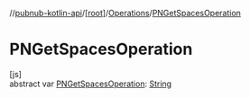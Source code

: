 //[pubnub-kotlin-api](../../../index.md)/[[root]](../index.md)/[Operations](index.md)/[PNGetSpacesOperation](-p-n-get-spaces-operation.md)

# PNGetSpacesOperation

[js]\
abstract var [PNGetSpacesOperation](-p-n-get-spaces-operation.md): [String](https://kotlinlang.org/api/latest/jvm/stdlib/kotlin/-string/index.html)
